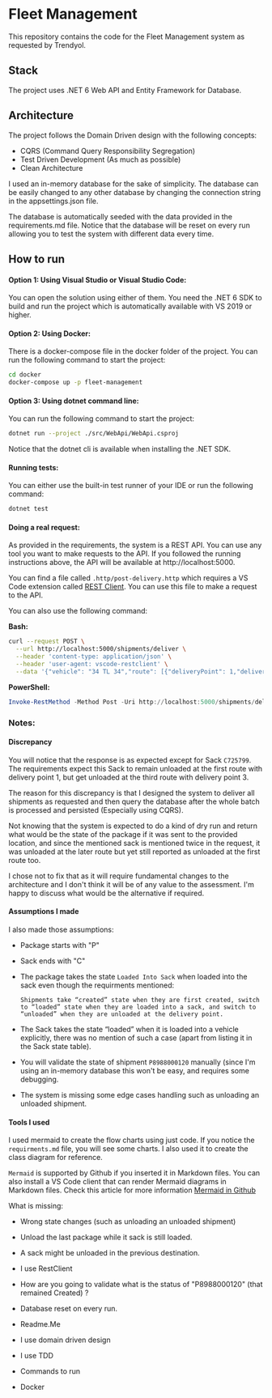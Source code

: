 # Fleet Management

This repository contains the code for the Fleet Management system as requested by Trendyol.

## Stack

The project uses .NET 6 Web API and Entity Framework for Database.

## Architecture

The project follows the Domain Driven design with the following concepts:

- CQRS (Command Query Responsibility Segregation)
- Test Driven Development (As much as possible)
- Clean Architecture

I used an in-memory database for the sake of simplicity. The database can be easily changed to any other database by changing the connection string in the appsettings.json file.

The database is automatically seeded with the data provided in the requirements.md file.
Notice that the database will be reset on every run allowing you to test the system with different data every time.

## How to run

#### Option 1: Using Visual Studio or Visual Studio Code:

You can open the solution using either of them. You need the .NET 6 SDK to build and run the project which is automatically available with VS 2019 or higher.

#### Option 2: Using Docker:

There is a docker-compose file in the docker folder of the project. You can run the following command to start the project:

```bash
cd docker
docker-compose up -p fleet-management
```

#### Option 3: Using dotnet command line:

You can run the following command to start the project:

```bash
dotnet run --project ./src/WebApi/WebApi.csproj
```

Notice that the dotnet cli is available when installing the .NET SDK.

#### Running tests:

You can either use the built-in test runner of your IDE or run the following command:

```bash
dotnet test
```

#### Doing a real request:

As provided in the requirements, the system is a REST API. You can use any tool you want to make requests to the API.
If you followed the running instructions above, the API will be available at http://localhost:5000.

You can find a file called `.http/post-delivery.http` which requires a VS Code extension called [REST Client](https://marketplace.visualstudio.com/items?itemName=humao.rest-client). You can use this file to make a request to the API.

You can also use the following command:

**Bash:**

```bash
curl --request POST \
  --url http://localhost:5000/shipments/deliver \
  --header 'content-type: application/json' \
  --header 'user-agent: vscode-restclient' \
  --data '{"vehicle": "34 TL 34","route": [{"deliveryPoint": 1,"deliveries": [{"barcode": "P7988000121"},{"barcode": "P7988000122"},{"barcode": "P7988000123"},{"barcode": "P8988000121"},{"barcode": "C725799"}]},{"deliveryPoint": 2,"deliveries": [{"barcode": "P8988000123"},{"barcode": "P8988000124"},{"barcode": "P8988000125"},{"barcode": "C725799"}]},{"deliveryPoint": 3,"deliveries": [{"barcode": "P9988000126"},{"barcode": "P9988000127"},{"barcode": "P9988000128"},{"barcode": "P9988000129"},{"barcode": "P9988000130"}]}]}'
```

**PowerShell:**

```powershell
Invoke-RestMethod -Method Post -Uri http://localhost:5000/shipments/deliver -Headers @{'content-type'='application/json';'user-agent'='vscode-restclient'} -Body '{"vehicle": "34 TL 34","route": [{"deliveryPoint": 1,"deliveries": [{"barcode": "P7988000121"},{"barcode": "P7988000122"},{"barcode": "P7988000123"},{"barcode": "P8988000121"},{"barcode": "C725799"}]},{"deliveryPoint": 2,"deliveries": [{"barcode": "P8988000123"},{"barcode": "P8988000124"},{"barcode": "P8988000125"},{"barcode": "C725799"}]},{"deliveryPoint": 3,"deliveries": [{"barcode": "P9988000126"},{"barcode": "P9988000127"},{"barcode": "P9988000128"},{"barcode": "P9988000129"},{"barcode": "P9988000130"}]}]}'
```

### Notes:

#### Discrepancy

You will notice that the response is as expected except for Sack `C725799`. The requirements expect this Sack to remain unloaded at the first route with delivery point 1, but get unloaded at the third route with delivery point 3.

The reason for this discrepancy is that I designed the system to deliver all shipments as requested and then query the database after the whole batch is processed and persisted (Especially using CQRS).

Not knowing that the system is expected to do a kind of dry run and return what would be the state of the package if it was sent to the provided location, and since the mentioned sack is mentioned twice in the request, it was unloaded at the later route but yet still reported as unloaded at the first route too.

I chose not to fix that as it will require fundamental changes to the architecture and I don't think it will be of any value to the assessment. I'm happy to discuss what would be the alternative if required.

#### Assumptions I made

I also made those assumptions:

- Package starts with "P"
- Sack ends with "C"
- The package takes the state `Loaded Into Sack` when loaded into the sack even though the requirments mentioned:

  `Shipments take “created” state when they are first created, switch to “loaded” state when they are loaded into a sack, and switch to “unloaded” when they are unloaded at the delivery point.`

- The Sack takes the state “loaded” when it is loaded into a vehicle explicitly, there was no mention of such a case (apart from listing it in the Sack state table).
- You will validate the state of shipment `P8988000120` manually (since I'm using an in-memory database this won't be easy, and requires some debugging.
- The system is missing some edge cases handling such as unloading an unloaded shipment.

#### Tools I used

I used mermaid to create the flow charts using just code. If you notice the `requirments.md` file, you will see some charts.
I also used it to create the class diagram for reference.

`Mermaid` is supported by Github if you inserted it in Markdown files. You can also install a VS Code client that can render Mermaid diagrams in Markdown files.
Check this article for more information [Mermaid in Github](https://github.blog/2022-02-14-include-diagrams-markdown-files-mermaid/)

What is missing:

- Wrong state changes (such as unloading an unloaded shipment)
- Unload the last package while it sack is still loaded.

- A sack might be unloaded in the previous destination.
- I use RestClient
- How are you going to validate what is the status of "P8988000120" (that remained Created) ?
- Database reset on every run.
- Readme.Me
- I use domain driven design
- I use TDD
- Commands to run
- Docker
